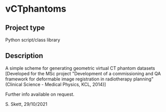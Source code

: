 # vCTphantoms

## Project type

Python script/class library

## Description

A simple scheme for generating geometric virtual CT phantom datasets  
\[Developed for the MSc project "Development of a commissioning and QA framework for deformable image
registration in radiotherapy planning" (Clinical Science - Medical Physics, KCL, 2014)\]  

Further info available on request.

S. Skett, 29/10/2021